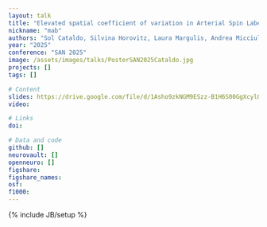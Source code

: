 ```yaml
---
layout: talk
title: "Elevated spatial coefficient of variation in Arterial Spin Labelling MRI reveals global vascular dysfunction in Long COVID patients two years post-infection"
nickname: "mab"
authors: "Sol Cataldo, Silvina Horovitz, Laura Margulis, Andrea Micciuli, Florencia Sarmiento, Melisa Monteleone, Marcela Brocco, Martín Belzunce"
year: "2025"
conference: "SAN 2025"
image: /assets/images/talks/PosterSAN2025Cataldo.jpg
projects: []
tags: []

# Content
slides: https://drive.google.com/file/d/1Asho9zkNGM9ESzz-B1H6S00GgXcylQrk/view?usp=drive_link
video:

# Links
doi:

# Data and code
github: []
neurovault: []
openneuro: []
figshare:
figshare_names:
osf:
f1000:
---
```

{% include JB/setup %}
